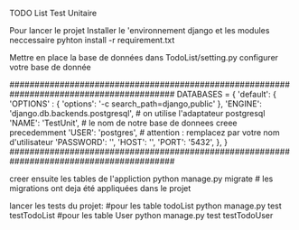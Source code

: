 TODO List Test Unitaire

Pour lancer le projet
Installer le 'environnement django et les modules neccessaire
    pyhton install -r requirement.txt

Mettre en place la base de données
dans TodoList/setting.py
configurer votre base de donnée 

#########################################################################################
DATABASES = {
    'default': {
        'OPTIONS' : {
            'options': '-c search_path=django,public'
        },
        'ENGINE': 'django.db.backends.postgresql', # on utilise l'adaptateur postgresql
        'NAME': 'TestUnit', # le nom de notre base de donnees creee precedemment
        'USER': 'postgres', # attention : remplacez par votre nom d'utilisateur
        'PASSWORD': '',
        'HOST': '',
        'PORT': '5432',
    },
}
#########################################################################################

creer ensuite les tables de l'appliction
    python manage.py migrate # les migrations ont deja été appliquées dans le projet

lancer les tests du projet:
    #pour les table todoList
    python manage.py test testTodoList
    #pour les table User
    python manage.py test testTodoUser